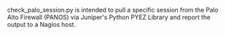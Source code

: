 check_palo_session.py is intended to pull a specific session from the Palo Alto
Firewall (PANOS) via Juniper's Python PYEZ Library and report the output to a
Nagios host.
